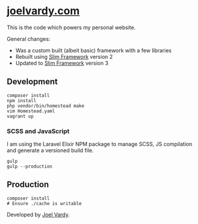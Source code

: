 # [joelvardy.com][joelvardy]

This is the code which powers my personal website.

General changes:

 * Was a custom built (albeit basic) framework with a few libraries
 * Rebuilt using [Slim Framework][slim] version 2
 * Updated to [Slim Framework][slim] version 3

## Development

```
composer install
npm install
php vendor/bin/homestead make
vim Homestead.yaml
vagrant up
```

### SCSS and JavaScript

I am using the Laravel Elixir NPM package to manage SCSS, JS compilation and generate a versioned build file.

```
gulp
gulp --production
```

## Production

```
composer install
# Ensure ./cache is writable
```

Developed by [Joel Vardy][joelvardy].

  [joelvardy]: https://joelvardy.com/
  [slim]: http://www.slimframework.com
